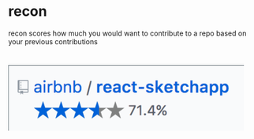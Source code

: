 # recon
recon scores how much you would want to contribute to a repo based on your previous contributions
#
![Screenshot](/screenshot.png)
